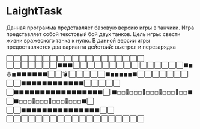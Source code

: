 # LaightTask
Данная программа представляет базовую версию игры в танчики.
Игра представляет собой текстовый бой двух танков.
Цель игры: свести жизни вражеского танка к нулю.
В данной версии игры предоставляется два варианта действий: выстрел и перезарядка


⬜⬜⬜⬜⬜⬜⬜⬜⬜⬜⬜⬜⬜⬜⬜⬜⬜⬜⬜ 
⬜⬜⬜⬜⬜⬜⬜⬛⬛⬛⬜⬜⬜⬜⬜⬜⬜⬜⬜ 
⬜⬜⬜⬜⬜⬜⬛◼😆◼⬛⬛⬛⬛⬛⬛⬜⬜💣 
⬜⬜⬜⬜⬜⬛◼◼◼◼◼⬛⬜⬜⬜⬜⬜⬜⬜ 
⬜⬜⬛⬛⬛⬛⬛⬛⬛⬛⬛⬛⬛⬛⬜⬜⬜⬜⬜ 
⬜⬛⬛⬛⬛⬛⬛⬛⬛⬛⬛⬛⬛⬛⬛⬛⬛⬛⬜ 
⬛◻◻🔘◻◻◻🔘◻◻◻🔘◻◻◻🔘◻◻⬛ 
⬜⬛◻◻◻🔘◻◻◻🔘◻◻◻🔘◻◻◻⬛⬜ 
⬜⬜⬛⬛⬛⬛⬛⬛⬛⬛⬛⬛⬛⬛⬛⬛⬛⬜⬜ 
⬜⬜⬜⬜⬜⬜⬜⬜⬜⬜⬜⬜⬜⬜⬜⬜⬜⬜⬜
